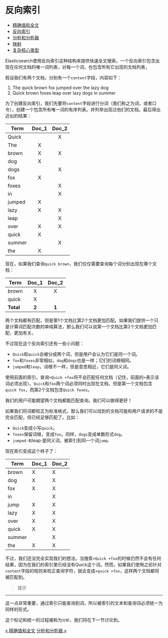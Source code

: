 
反向索引
=======

* [精确值和全文](exact-values-versus-full-text.md)
* [反向索引](inverted-index.md)
* [分析和分析器](analysis-and-analyzers.md)
* [映射](mapping.md)
* [复杂核心类型](complex-core-field-types.md)

Elasticsearch使用反向索引这种结构来提供快速全文搜索。一个反向索引包含出现在任何文档的唯一词列表，对每一个词，也包含所有它出现的文档列表，

假设我们有两个文档，分别有一个`content`字段，内容如下：

1. The quick brown fox jumped over the lazy dog
2. Quick brown foxes leap over lazy dogs in summer

为了创建反向索引，我们先要将`content`字段进行分词（我们称之为词，或者口令），创建一个包含所有唯一词的有序列表。并列举出现过他们的文档。最后得出近似的结果：

Term    | Doc_1 | Doc_2
--------|:-----:|:----:
Quick   |       |  X    
The     |   X   |
brown   |   X   |  X
dog     |   X   |
dogs    |       |  X
fox     |   X   |
foxes   |       |  X
in      |       |  X
jumped  |   X   |
lazy    |   X   |  X
leap    |       |  X
over    |   X   |  X
quick   |   X   |
summer  |       |  X
the     |   X   |

现在，如果我们查询`quick brown`，我们仅仅需要查询每个词分别出现在哪个文档：


Term    | Doc_1 | Doc_2
--------|:-----:|:------:
brown   |   X   |  X
quick   |   X   |
**Total**   |   **2**   |  **1**


两个文档都有匹配，但是第1个文档比第2个文档更加匹配。如果我们提供一个只是计算词匹配次数的单纯算法，那么我们可以说第一个文档比第2个文档更加匹配，更加有关。

不过现在这个反向索引还有一些小问题：

* `Quick`和`quick`会被分成两个词，但是用户会认为它们是同一个词。
* `fox`和`foxes`非常相似，`dog`和`dogs`也是一样；它们的词根相同。
* `jumped`和`leap`，词根不一样，但是意思相近，它们是同义词。

使用前面的索引，查询`+Quick +fox`将不会匹配任何文档（记住，前面的`+`表示该词必须出现）。`Quick`和`fox`两个词必须同时出现在文档，但是第一个文档包含`quick fox`，而第2个文档包含`Quick foxes`。


我们的用户可能期望两个文档都能匹配查询。我们可以做得更好！

如果我们将词都校正为标准格式，那么我们可以找到的文档可能和用户请求的不是完全匹配，但已经足够匹配了。比如：

* `Quick`变成小写`quick`。
* `foxes`保留词根，变成`fox`。同样，`dogs`变成单数形式`dog`。
* `jumped·和`leap·是同义词，被索引到同一个词`jump`.

现在索引变成这个样子了：

Term    |  Doc_1|  Doc_2
--------|-------|--------
brown   |   X   |  X
dog     |   X   |  X
fox     |   X   |  X
in      |       |  X
jump    |   X   |  X
lazy    |   X   |  X
over    |   X   |  X
quick   |   X   |  X
summer  |       |  X
the     |   X   |  X

不过，我们还没完全实现我们的想法。当搜索`+Quick +fox`的时候仍然不会有任何结果，因为在我们的索引里已经没有Quick这个词。然而，如果我们使用之前针对`content`字段的规则来校正查询字符，就会变成`+quick +fox`，这样两个文档都将被匹配到。


> 提示
-------------
这一点非常重要，通过索引只能查询到词，所以被索引的文本和查询词必须统一为同样的形式。

这个标记和统一的过程被称为`分析`，我们将在下一节讨论到。

[« 精确值和全文](exact-values-versus-full-text.md)     [分析和分析器  »](analysis-and-analyzers.md)
